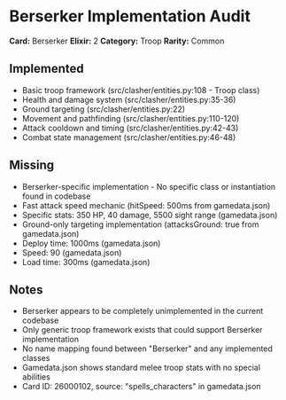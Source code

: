 # Berserker Implementation Audit

**Card:** Berserker
**Elixir:** 2
**Category:** Troop
**Rarity:** Common

## Implemented
- Basic troop framework (src/clasher/entities.py:108 - Troop class)
- Health and damage system (src/clasher/entities.py:35-36)
- Ground targeting (src/clasher/entities.py:22)
- Movement and pathfinding (src/clasher/entities.py:110-120)
- Attack cooldown and timing (src/clasher/entities.py:42-43)
- Combat state management (src/clasher/entities.py:46-48)

## Missing
- Berserker-specific implementation - No specific class or instantiation found in codebase
- Fast attack speed mechanic (hitSpeed: 500ms from gamedata.json)
- Specific stats: 350 HP, 40 damage, 5500 sight range (gamedata.json)
- Ground-only targeting implementation (attacksGround: true from gamedata.json)
- Deploy time: 1000ms (gamedata.json)
- Speed: 90 (gamedata.json)
- Load time: 300ms (gamedata.json)

## Notes
- Berserker appears to be completely unimplemented in the current codebase
- Only generic troop framework exists that could support Berserker implementation
- No name mapping found between "Berserker" and any implemented classes
- Gamedata.json shows standard melee troop stats with no special abilities
- Card ID: 26000102, source: "spells_characters" in gamedata.json